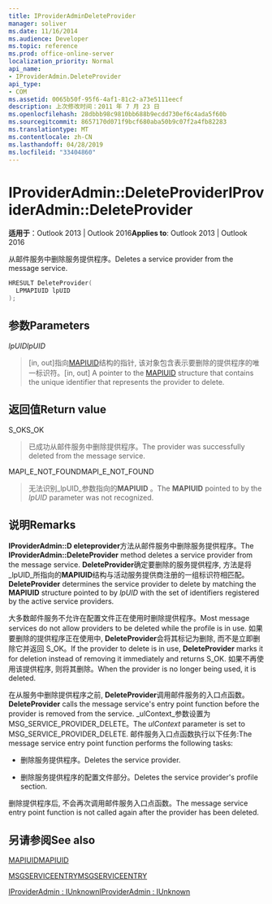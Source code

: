 ```yaml
---
title: IProviderAdminDeleteProvider
manager: soliver
ms.date: 11/16/2014
ms.audience: Developer
ms.topic: reference
ms.prod: office-online-server
localization_priority: Normal
api_name:
- IProviderAdmin.DeleteProvider
api_type:
- COM
ms.assetid: 0065b50f-95f6-4af1-81c2-a73e5111eecf
description: 上次修改时间：2011 年 7 月 23 日
ms.openlocfilehash: 28dbbb98c9810bb688b9ecdd730ef6c4ada5f60b
ms.sourcegitcommit: 8657170d071f9bcf680aba50b9c07f2a4fb82283
ms.translationtype: MT
ms.contentlocale: zh-CN
ms.lasthandoff: 04/28/2019
ms.locfileid: "33404860"
---
```

# <a name="iprovideradmindeleteprovider"></a><span data-ttu-id="593a9-103">IProviderAdmin::DeleteProvider</span><span class="sxs-lookup"><span data-stu-id="593a9-103">IProviderAdmin::DeleteProvider</span></span>

  
  
<span data-ttu-id="593a9-104">**适用于**：Outlook 2013 | Outlook 2016</span><span class="sxs-lookup"><span data-stu-id="593a9-104">**Applies to**: Outlook 2013 | Outlook 2016</span></span> 
  
<span data-ttu-id="593a9-105">从邮件服务中删除服务提供程序。</span><span class="sxs-lookup"><span data-stu-id="593a9-105">Deletes a service provider from the message service.</span></span>
  
```cpp
HRESULT DeleteProvider(
  LPMAPIUID lpUID
);
```

## <a name="parameters"></a><span data-ttu-id="593a9-106">参数</span><span class="sxs-lookup"><span data-stu-id="593a9-106">Parameters</span></span>

 <span data-ttu-id="593a9-107">_lpUID_</span><span class="sxs-lookup"><span data-stu-id="593a9-107">_lpUID_</span></span>
  
> <span data-ttu-id="593a9-108">[in, out]指向[MAPIUID](mapiuid.md)结构的指针, 该对象包含表示要删除的提供程序的唯一标识符。</span><span class="sxs-lookup"><span data-stu-id="593a9-108">[in, out] A pointer to the [MAPIUID](mapiuid.md) structure that contains the unique identifier that represents the provider to delete.</span></span> 
    
## <a name="return-value"></a><span data-ttu-id="593a9-109">返回值</span><span class="sxs-lookup"><span data-stu-id="593a9-109">Return value</span></span>

<span data-ttu-id="593a9-110">S_OK</span><span class="sxs-lookup"><span data-stu-id="593a9-110">S_OK</span></span> 
  
> <span data-ttu-id="593a9-111">已成功从邮件服务中删除提供程序。</span><span class="sxs-lookup"><span data-stu-id="593a9-111">The provider was successfully deleted from the message service.</span></span>
    
<span data-ttu-id="593a9-112">MAPI_E_NOT_FOUND</span><span class="sxs-lookup"><span data-stu-id="593a9-112">MAPI_E_NOT_FOUND</span></span> 
  
> <span data-ttu-id="593a9-113">无法识别_lpUID_参数指向的**MAPIUID** 。</span><span class="sxs-lookup"><span data-stu-id="593a9-113">The **MAPIUID** pointed to by the  _lpUID_ parameter was not recognized.</span></span> 
    
## <a name="remarks"></a><span data-ttu-id="593a9-114">说明</span><span class="sxs-lookup"><span data-stu-id="593a9-114">Remarks</span></span>

<span data-ttu-id="593a9-115">**IProviderAdmin::D eleteprovider**方法从邮件服务中删除服务提供程序。</span><span class="sxs-lookup"><span data-stu-id="593a9-115">The **IProviderAdmin::DeleteProvider** method deletes a service provider from the message service.</span></span> <span data-ttu-id="593a9-116">**DeleteProvider**确定要删除的服务提供程序, 方法是将_lpUID_所指向的**MAPIUID**结构与活动服务提供商注册的一组标识符相匹配。</span><span class="sxs-lookup"><span data-stu-id="593a9-116">**DeleteProvider** determines the service provider to delete by matching the **MAPIUID** structure pointed to by  _lpUID_ with the set of identifiers registered by the active service providers.</span></span> 
  
<span data-ttu-id="593a9-117">大多数邮件服务不允许在配置文件正在使用时删除提供程序。</span><span class="sxs-lookup"><span data-stu-id="593a9-117">Most message services do not allow providers to be deleted while the profile is in use.</span></span> <span data-ttu-id="593a9-118">如果要删除的提供程序正在使用中, **DeleteProvider**会将其标记为删除, 而不是立即删除它并返回 S_OK。</span><span class="sxs-lookup"><span data-stu-id="593a9-118">If the provider to delete is in use, **DeleteProvider** marks it for deletion instead of removing it immediately and returns S_OK.</span></span> <span data-ttu-id="593a9-119">如果不再使用该提供程序, 则将其删除。</span><span class="sxs-lookup"><span data-stu-id="593a9-119">When the provider is no longer being used, it is deleted.</span></span> 
  
 <span data-ttu-id="593a9-120">在从服务中删除提供程序之前, **DeleteProvider**调用邮件服务的入口点函数。</span><span class="sxs-lookup"><span data-stu-id="593a9-120">**DeleteProvider** calls the message service's entry point function before the provider is removed from the service.</span></span> <span data-ttu-id="593a9-121">_ulContext_参数设置为 MSG_SERVICE_PROVIDER_DELETE。</span><span class="sxs-lookup"><span data-stu-id="593a9-121">The  _ulContext_ parameter is set to MSG_SERVICE_PROVIDER_DELETE.</span></span> <span data-ttu-id="593a9-122">邮件服务入口点函数执行以下任务:</span><span class="sxs-lookup"><span data-stu-id="593a9-122">The message service entry point function performs the following tasks:</span></span> 
  
- <span data-ttu-id="593a9-123">删除服务提供程序。</span><span class="sxs-lookup"><span data-stu-id="593a9-123">Deletes the service provider.</span></span>
    
- <span data-ttu-id="593a9-124">删除服务提供程序的配置文件部分。</span><span class="sxs-lookup"><span data-stu-id="593a9-124">Deletes the service provider's profile section.</span></span>
    
<span data-ttu-id="593a9-125">删除提供程序后, 不会再次调用邮件服务入口点函数。</span><span class="sxs-lookup"><span data-stu-id="593a9-125">The message service entry point function is not called again after the provider has been deleted.</span></span>
  
## <a name="see-also"></a><span data-ttu-id="593a9-126">另请参阅</span><span class="sxs-lookup"><span data-stu-id="593a9-126">See also</span></span>



[<span data-ttu-id="593a9-127">MAPIUID</span><span class="sxs-lookup"><span data-stu-id="593a9-127">MAPIUID</span></span>](mapiuid.md)
  
[<span data-ttu-id="593a9-128">MSGSERVICEENTRY</span><span class="sxs-lookup"><span data-stu-id="593a9-128">MSGSERVICEENTRY</span></span>](msgserviceentry.md)
  
[<span data-ttu-id="593a9-129">IProviderAdmin : IUnknown</span><span class="sxs-lookup"><span data-stu-id="593a9-129">IProviderAdmin : IUnknown</span></span>](iprovideradminiunknown.md)

